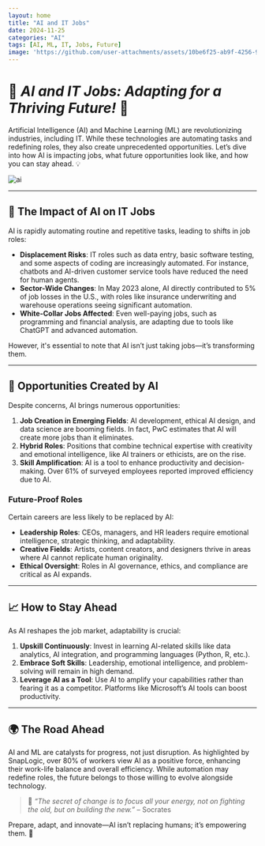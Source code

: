 ```yaml
---
layout: home
title: "AI and IT Jobs"
date: 2024-11-25
categories: "AI"
tags: [AI, ML, IT, Jobs, Future]
image: 'https://github.com/user-attachments/assets/10be6f25-ab9f-4256-9ff8-9113b78ddc3b'
---
```


# 🌟 *AI and IT Jobs: Adapting for a Thriving Future!* 🌟

Artificial Intelligence (AI) and Machine Learning (ML) are revolutionizing industries, including IT. While these technologies are automating tasks and redefining roles, they also create unprecedented opportunities. Let’s dive into how AI is impacting jobs, what future opportunities look like, and how you can stay ahead. 💡

![ai](https://github.com/user-attachments/assets/10be6f25-ab9f-4256-9ff8-9113b78ddc3b)

---

## 🚀 **The Impact of AI on IT Jobs**
AI is rapidly automating routine and repetitive tasks, leading to shifts in job roles:
- **Displacement Risks**: IT roles such as data entry, basic software testing, and some aspects of coding are increasingly automated. For instance, chatbots and AI-driven customer service tools have reduced the need for human agents.
- **Sector-Wide Changes**: In May 2023 alone, AI directly contributed to 5% of job losses in the U.S., with roles like insurance underwriting and warehouse operations seeing significant automation.
- **White-Collar Jobs Affected**: Even well-paying jobs, such as programming and financial analysis, are adapting due to tools like ChatGPT and advanced automation.

However, it's essential to note that AI isn’t just taking jobs—it’s transforming them.

---

## 🌟 **Opportunities Created by AI**
Despite concerns, AI brings numerous opportunities:
1. **Job Creation in Emerging Fields**: AI development, ethical AI design, and data science are booming fields. In fact, PwC estimates that AI will create more jobs than it eliminates.
2. **Hybrid Roles**: Positions that combine technical expertise with creativity and emotional intelligence, like AI trainers or ethicists, are on the rise.
3. **Skill Amplification**: AI is a tool to enhance productivity and decision-making. Over 61% of surveyed employees reported improved efficiency due to AI.

### **Future-Proof Roles**
Certain careers are less likely to be replaced by AI:
- **Leadership Roles**: CEOs, managers, and HR leaders require emotional intelligence, strategic thinking, and adaptability.
- **Creative Fields**: Artists, content creators, and designers thrive in areas where AI cannot replicate human originality.
- **Ethical Oversight**: Roles in AI governance, ethics, and compliance are critical as AI expands.

---

## 📈 **How to Stay Ahead**
As AI reshapes the job market, adaptability is crucial:
1. **Upskill Continuously**: Invest in learning AI-related skills like data analytics, AI integration, and programming languages (Python, R, etc.).
2. **Embrace Soft Skills**: Leadership, emotional intelligence, and problem-solving will remain in high demand.
3. **Leverage AI as a Tool**: Use AI to amplify your capabilities rather than fearing it as a competitor. Platforms like Microsoft’s AI tools can boost productivity.

---

## 🌍 **The Road Ahead**
AI and ML are catalysts for progress, not just disruption. As highlighted by SnapLogic, over 80% of workers view AI as a positive force, enhancing their work-life balance and overall efficiency. While automation may redefine roles, the future belongs to those willing to evolve alongside technology.

> 📝 *“The secret of change is to focus all your energy, not on fighting the old, but on building the new.”* – Socrates

Prepare, adapt, and innovate—AI isn’t replacing humans; it’s empowering them. 💪
